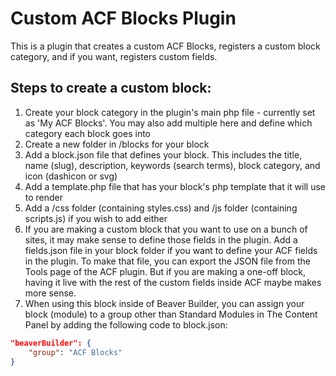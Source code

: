 # Custom ACF Blocks Plugin

This is a plugin that creates a custom ACF Blocks, registers a custom block category, and if you want, registers custom fields.

## Steps to create a custom block:

1. Create your block category in the plugin's main php file - currently set as 'My ACF Blocks'. You may also add multiple here and define which category each block goes into
2. Create a new folder in /blocks for your block
3. Add a block.json file that defines your block. This includes the title, name (slug), description, keywords (search terms), block category, and icon (dashicon or svg)
4. Add a template.php file that has your block's php template that it will use to render
5. Add a /css folder (containing styles.css) and /js folder (containing scripts.js) if you wish to add either
6. If you are making a custom block that you want to use on a bunch of sites, it may make sense to define those fields in the plugin. Add a fields.json file in your block folder if you want to define your ACF fields in the plugin. To make that file, you can export the JSON file from the Tools page of the ACF plugin. But if you are making a one-off block, having it live with the rest of the custom fields inside ACF maybe makes more sense.
7. When using this block inside of Beaver Builder, you can assign your block (module) to a group other than Standard Modules in The Content Panel by adding the following code to block.json:
```json
"beaverBuilder": {
    "group": "ACF Blocks"
}
```
